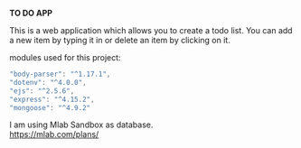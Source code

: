 **TO DO APP**

This is a web application which allows you to create a todo list.
You can add a new item by typing it in or delete an item by clicking on it.

modules used for this project:

```javascript
"body-parser": "^1.17.1",
"dotenv": "^4.0.0",
"ejs": "^2.5.6",
"express": "^4.15.2",
"mongoose": "^4.9.2"
```
I am using Mlab Sandbox as database.  
https://mlab.com/plans/
